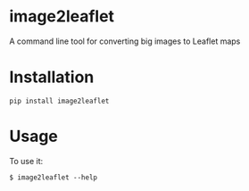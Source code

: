 # image2leaflet

A command line tool for converting big images to Leaflet maps


# Installation

    pip install image2leaflet

# Usage

To use it:

    $ image2leaflet --help

